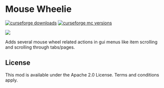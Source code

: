 # Mouse Wheelie

[![curseforge downloads](http://cf.way2muchnoise.eu/full_mouse-wheelie_downloads.svg)](https://minecraft.curseforge.com/projects/mouse-wheelie)
[![curseforge mc versions](http://cf.way2muchnoise.eu/versions/mouse-wheelie.svg)](https://minecraft.curseforge.com/projects/mouse-wheelie)

![](src/main/resources/assets/mousewheelie/icon_large.png?raw=true)

Adds several mouse wheel related actions in gui menus like item scrolling and scrolling through tabs/pages.

## License

This mod is available under the Apache 2.0 License. Terms and conditions apply.
